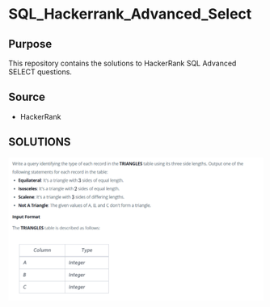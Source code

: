 # SQL_Hackerrank_Advanced_Select

## Purpose

This repository contains the solutions to HackerRank SQL Advanced SELECT questions.

## Source

- HackerRank

## SOLUTIONS

![](resources/question1_1.png)



